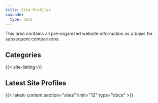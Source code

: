 ```yaml
---
title: Site Profiles
cascade:
  type: docs
---
```


This area contains all pre-organized website information as a basis for subsequent comparisons.

## Categories

{{< site-listing>}}

## Latest Site Profiles

{{< latest-content section="sites" limit="12" type="docs" >}}
